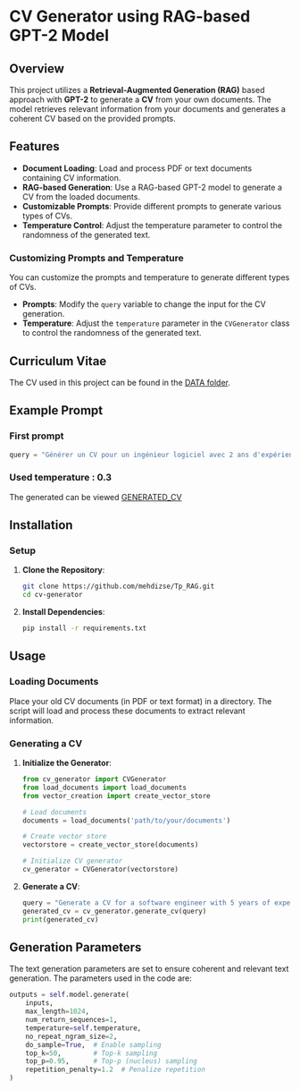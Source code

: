 # CV Generator using RAG-based GPT-2 Model

## Overview

This project utilizes a **Retrieval-Augmented Generation (RAG)** based approach with **GPT-2** to generate a **CV** from your own documents. The model retrieves relevant information from your documents and generates a coherent CV based on the provided prompts.


## Features

- **Document Loading**: Load and process PDF or text documents containing CV information.
- **RAG-based Generation**: Use a RAG-based GPT-2 model to generate a CV from the loaded documents.
- **Customizable Prompts**: Provide different prompts to generate various types of CVs.
- **Temperature Control**: Adjust the temperature parameter to control the randomness of the generated text.

### Customizing Prompts and Temperature

You can customize the prompts and temperature to generate different types of CVs.

- **Prompts**: Modify the `query` variable to change the input for the CV generation.
- **Temperature**: Adjust the `temperature` parameter in the `CVGenerator` class to control the randomness of the generated text.

## Curriculum Vitae

The CV used in this project can be found in the [DATA folder](./data).


## Example Prompt

### First prompt
```python
query = "Générer un CV pour un ingénieur logiciel avec 2 ans d'expérience en développement web et mobile."
```
### Used temperature : 0.3

The generated can be viewed [GENERATED_CV](generated_cv/generated_cv.pdf)

## Installation


### Setup

1. **Clone the Repository**:
    ```bash
    git clone https://github.com/mehdizse/Tp_RAG.git
    cd cv-generator
    ```

2. **Install Dependencies**:
    ```bash
    pip install -r requirements.txt
    ```


## Usage

### Loading Documents

Place your old CV documents (in PDF or text format) in a directory. The script will load and process these documents to extract relevant information.

### Generating a CV

1. **Initialize the Generator**:
    ```python
    from cv_generator import CVGenerator
    from load_documents import load_documents
    from vector_creation import create_vector_store

    # Load documents
    documents = load_documents('path/to/your/documents')

    # Create vector store
    vectorstore = create_vector_store(documents)

    # Initialize CV generator
    cv_generator = CVGenerator(vectorstore)
    ```

2. **Generate a CV**:
    ```python
    query = "Generate a CV for a software engineer with 5 years of experience."
    generated_cv = cv_generator.generate_cv(query)
    print(generated_cv)
    ```

## Generation Parameters

The text generation parameters are set to ensure coherent and relevant text generation. The parameters used in the code are:

```python
outputs = self.model.generate(
    inputs, 
    max_length=1024, 
    num_return_sequences=1,
    temperature=self.temperature,
    no_repeat_ngram_size=2,
    do_sample=True,  # Enable sampling
    top_k=50,        # Top-k sampling
    top_p=0.95,      # Top-p (nucleus) sampling
    repetition_penalty=1.2  # Penalize repetition
)
```